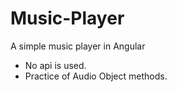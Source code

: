 # Music-Player
A simple music player in Angular
<ul>
  <li>No api is used.</li>
  <li>Practice of Audio Object methods.</li>
</ul>
